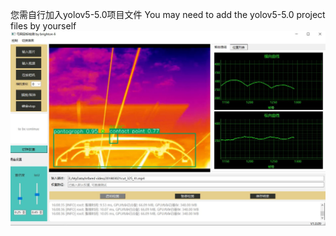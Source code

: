 您需自行加入yolov5-5.0项目文件 You may need to add the yolov5-5.0 project files by yourself
![v-109 结果](images/v-109.JPG)